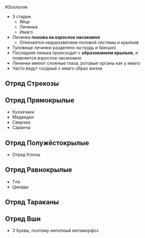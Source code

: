 #Зоология 
- 3 стадии
	- Яйцо
	- Личинка
	- Имаго
- Личинка **похожа на взрослое насекомое**
	- Отличается недоразвитием половой системы и крыльев
- Туловище личинки разделено на грудь и брюшко 
- Последняя линька происходит с **образованием крыльев**, и появляется взрослое насекомое
- Личинки имеют сложные глаза, ротовые органы как у имаго 
- Часто ведут сходный с имаго образ жизни 
## Отряд Стрекозы
## Отряд Прямокрылые
- Кузнечики
- Медведки 
- Сверчки
- Саранча
## Отряд Полужёстокрылые
- Отряд Клопы
## Отряд Равнокрылые
- Тли
- Цикады
## Отряд Тараканы
## Отряд Вши
- 3 буквы, поэтому неполный метаморфоз